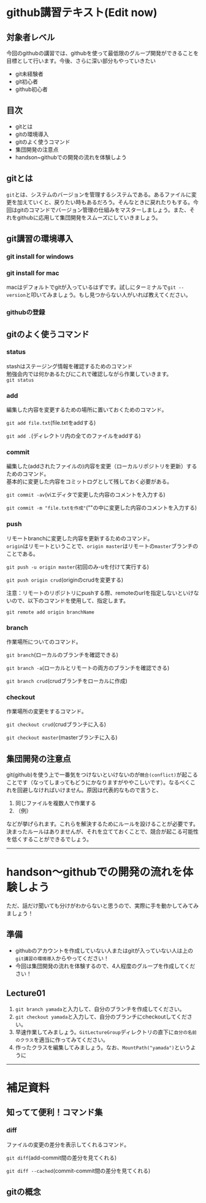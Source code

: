 # github講習テキスト(Edit now)

## 対象者レベル
今回のgithubの講習では、githubを使って最低限のグループ開発ができることを目標として行います。今後、さらに深い部分もやっていきたい

- git未経験者
- git初心者
- github初心者

## 目次
- gitとは
- gitの環境導入
- gitのよく使うコマンド
- 集団開発の注意点
- handson~githubでの開発の流れを体験しよう

## gitとは
`git`とは、システムのバージョンを管理するシステムである。あるファイルに変更を加えていくと、戻りたい時もあるだろう。そんなときに戻れたりもする。今回はgitのコマンドでバージョン管理の仕組みをマスターしましょう。また、それをgithubに応用して集団開発をスムーズにしていきましょう。  

## git講習の環境導入
### git install for windows
 
### git install for mac
macはデフォルトでgitが入っているはずです。試しにターミナルで`git --version`と叩いてみましょう。もし見つからない人がいれば教えてください。 

### githubの登録

## gitのよく使うコマンド

### status
stashはステージング情報を確認するためのコマンド  
勉強会内では何かあるたびにこれで確認しながら作業していきます。  
`git status`


### add
編集した内容を変更するための場所に置いておくためのコマンド。  

`git add file.txt`(file.txtをaddする)

`git add .`(ディレクトリ内の全てのファイルをaddする)



### commit
編集した(addされたファイルの)内容を変更（ローカルリポジトリを更新）するためのコマンド。  
基本的に変更した内容をコミットログとして残しておく必要がある。

`git commit -av`(viエディタで変更した内容のコメントを入力する)

`git commit -m "file.txtを作成"`(""の中に変更した内容のコメントを入力する)

### push
リモートbranchに変更した内容を更新するためのコマンド。  
`origin`はリモートということで、`origin master`はリモートの`master`ブランチのことである。

`git push -u origin master`(初回のみ-uを付けて実行する)

`git push origin crud`(originのcrudを変更する)

注意：リモートのリポジトリにpushする際、remoteのurlを指定しないといけないので、以下のコマンドを使用して、指定します。

`git remote add origin branchName`

### branch
作業場所についてのコマンド。

`git branch`(ローカルのブランチを確認できる)

`git branch -a`(ローカルとリモートの両方のブランチを確認できる)

`git branch crud`(crudブランチをローカルに作成)

### checkout
作業場所の変更をするコマンド。

`git checkout crud`(crudブランチに入る)

`git checkout master`(masterブランチに入る)

## 集団開発の注意点
git(github)を使う上で一番気をつけないといけないのが`競合(conflict)`が起こることです（なってしまってもどうにかなりますがややこしいです）。なるべくこれを回避しなければいけません。原因は代表的なもので言うと、

1. 同じファイルを複数人で作業する
2. （例）

などが挙げられます。これらを解決するためにルールを設けることが必要です。決まったルールはありませんが、それを立てておくことで、競合が起こる可能性を低くすることができるでしょう。


---
# handson〜githubでの開発の流れを体験しよう
ただ、話だけ聞いても分けがわからないと思うので、実際に手を動かしてみてみましょう！  

## 準備
- githubのアカウントを作成していない人またはgitが入っていない人は上の`git講習の環境導入`からやってください！
- 今回は集団開発の流れを体験するので、4人程度のグループを作成してください！

## Lecture01

1. `git branch yamada`と入力して、自分のブランチを作成してください。
2. `git checkout yamada`と入力して、自分のブランチにcheckoutしてください。
3. 早速作業してみましょう。`GitLectureGroup`ディレクトリの直下に`自分の名前のクラス`を適当に作ってみてください。
4. 作ったクラスを編集してみましょう。なお、`MountPath("yamada")`というように





---
# 補足資料

## 知ってて便利！コマンド集

### diff
ファイルの変更の差分を表示してくれるコマンド。

`git diff`(add-commit間の差分を見てくれる)

`git diff --cached`(commit-commit間の差分を見てくれる)

### 

## gitの概念
